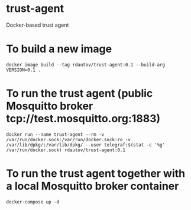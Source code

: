 # trust-agent
Docker-based trust agent

# To build a new image

`docker image build --tag rdautov/trust-agent:0.1 --build-arg VERSION=0.1 .`

# To run the trust agent (public Mosquitto broker tcp://test.mosquitto.org:1883)

`docker run --name trust-agent --rm -v /var/run/docker.sock:/var/run/docker.sock:ro -v /var/lib/dpkg/:/var/lib/dpkg/ --user telegraf:$(stat -c '%g' /var/run/docker.sock) rdautov/trust-agent:0.1`

# To run the trust agent together with a local Mosquitto broker container

`docker-compose up -d`

